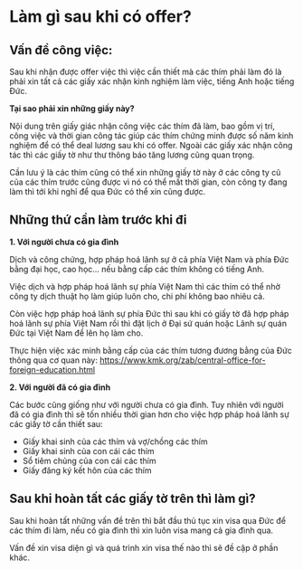 # Làm gì sau khi có offer?
## Vấn đề công việc:
Sau khi nhận được offer việc thì việc cần thiết mà các thím phải làm đó là phải xin tất cả các giấy xác nhận kinh nghiệm làm việc, tiếng Anh hoặc tiếng Đức.

**Tại sao phải xin những giấy này?**

Nội dung trên giấy giác nhận công việc các thím đã làm, bao gồm vị trí, công việc và thời gian công tác giúp các thím chứng minh được số năm kinh nghiệm để có thể deal lương sau khi có offer. Ngoài các giấy xác nhận công tác thì các giấy tờ như thư thông báo tăng lương cũng quan trọng.

Cần lưu ý là các thím cũng có thể xin những giấy tờ này ở các công ty cũ của các thím trước cũng được vì nó có thể mất thời gian, còn công ty đang làm thì tới khi nghỉ để qua Đức có thể xin cũng được.

## Những thứ cần làm trước khi đi
**1. Với người chưa có gia đình**

Dịch và công chứng, hợp pháp hoá lãnh sự ở cả phía Việt Nam và phía Đức bằng đại học, cao học... nếu bằng cấp các thím không có tiếng Anh. 

Việc dịch và hợp pháp hoá lãnh sự phía Việt Nam thì các thím có thể nhờ công ty dịch thuật họ làm giúp luôn cho, chi phí không bao nhiêu cả.

Còn việc hợp pháp hoá lãnh sự phía Đức thì sau khi có giấy tờ đã hợp pháp hoá lãnh sự phía Việt Nam rồi thì đặt lịch ở Đại sứ quán hoặc Lãnh sự quán Đức tại Việt Nam để lên họ làm cho.

Thực hiện việc xác minh bằng cấp của các thím tương đương bằng của Đức thông qua cơ quan này: https://www.kmk.org/zab/central-office-for-foreign-education.html

**2. Với người đã có gia đình**

Các bước cũng giống như với người chưa có gia đình. Tuy nhiên với người đã có gia đình thì sẽ tốn nhiều thời gian hơn cho việc hợp pháp hoá lãnh sự các giấy tờ cần thiết sau:

- Giấy khai sinh của các thím và vợ/chồng các thím
- Giấy khai sinh của con cái các thím
- Sổ tiêm chủng của con cái các thím
- Giấy đăng ký kết hôn của các thím

## Sau khi hoàn tất các giấy tờ trên thì làm gì?

Sau khi hoàn tất những vấn đề trên thì bắt đầu thủ tục xin visa qua Đức để các thím đi làm, nếu có gia đình thì xin luôn visa mang cả gia đình qua.

Vấn đề xin visa diện gì và quá trình xin visa thế nào thì sẽ đề cập ở phần khác.
